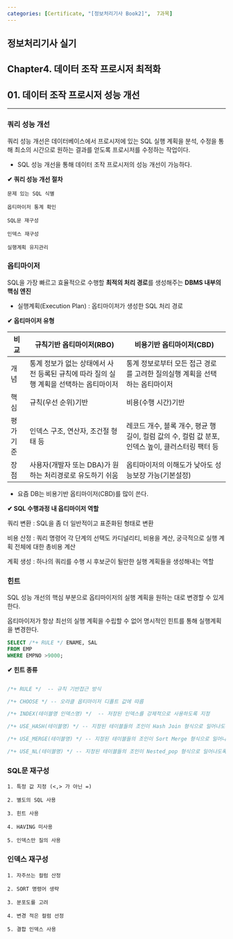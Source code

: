 ```yaml
---
categories: [Certificate, "[정보처리기사 Book2]",  7과목]
---
```


## 정보처리기사 실기

## Chapter4. 데이터 조작 프로시저 최적화

## 01. 데이터 조작 프로시저 성능 개선

<hr>

### 쿼리 성능 개선

쿼리 성능 개선은 데이터베이스에서 프로시저에 있는 SQL 실행 계획을 분석, 수정을 통해 최소의 시간으로 원하는 결과를 얻도록 프로시저를 수정하는 작업이다.

- SQL 성능 개선을 통해 데이터 조작 프로시저의 성능 개선이 가능하다.

**✔ 쿼리 성능 개선 절차**

```
문제 있는 SQL 식별

옵티마이저 통계 확인

SQL문 재구성

인덱스 재구성

실행계획 유지관리
```

### 옵티마이저

SQL을 가장 빠르고 효율적으로 수행할 **최적의 처리 경로**를 생성해주는 **DBMS 내부의 핵심 엔진**

- 실행계획(Execution Plan) : 옵티마이저가 생성한 SQL 처리 경로

**✔ 옵티마이저 유형**

|비교|규칙기반 옵티마이저(RBO)|비용기반 옵티마이저(CBD)|
|--|--|--|
|개념|통계 정보가 없는 상태에서 사전 등록된 규칙에 따라 질의 실행 계획을 선택하는 옵티마이저|통계 정보로부터 모든 접근 경로를 고려한 질의실행 계획을 선택하는 옵티마이저|
|핵심|규칙(우선 순위)기반|비용(수행 시간)기반|
|평가기준|인덱스 구조, 연산자, 조건절 형태 등|레코드 개수, 블록 개수, 평균 행 길이, 컬럼 값의 수, 컬럼 값 분포, 인덱스 높이, 클러스터링 팩터 등|
|장점|사용자(개발자 또는 DBA)가 원하는 처리경로로 유도하기 쉬움|옵티마이저의 이해도가 낮아도 성능보장 가능(기본설정)|

- 요즘 DB는 비용기반 옵티마이저(CBD)를 많이 쓴다.

**✔ SQL 수행과정 내 옵티마이저 역할**

쿼리 변환 : SQL을 좀 더 일반적이고 표준화된 형태로 변환

비용 산정 : 쿼리 명령어 각 단계의 선택도 카디널리티, 비용을 계산, 궁극적으로 실행 계획 전체에 대한 총비용 계산

계획 생성 : 하나의 쿼리를 수행 시 후보군이 될만한 실행 계획들을 생성해내는 역할

### 힌트

SQL 성능 개선의 핵심 부분으로 옵티마이저의 실행 계획을 원하는 대로 변경할 수 있게 한다.

옵티마이저가 항상 최선의 실행 계획을 수립할 수 없어 명시적인 힌트를 통해 실행계획을 변경한다.

```sql
SELECT /*+ RULE */ ENAME, SAL
FROM EMP
WHERE EMPNO >9000;
```

**✔ 힌트 종류**

```sql

/*+ RULE */  -- 규칙 기반접근 방식

/*+ CHOOSE */ -- 오라클 옵티마이저 디폴트 값에 따름

/*+ INDEX(테이블명 인덱스명) */  -- 저장된 인덱스를 강제적으로 사용하도록 지정

/*+ USE_HASH(테이블명) */ -- 지정된 테이블들의 조인이 Hash Join 형식으로 일어나도록 유도

/*+ USE_MERGE(테이블명) */ -- 지정된 테이블들의 조인이 Sort Merge 형식으로 일어나도록 유도

/*+ USE_NL(테이블명) */ -- 지정된 테이블들의 조인이 Nested_pop 형식으로 일어나도록 유도
```

### SQL문 재구성

```
1. 특정 값 지정 (<,> 가 아닌 =)

2. 별도의 SQL 사용

3. 힌트 사용

4. HAVING 미사용

5. 인덱스만 질의 사용
```

###  인덱스 재구성

```
1. 자주쓰는 컬럼 산정

2. SORT 명령어 생략

3. 분포도를 고려

4. 변경 적은 컬럼 선정

5. 결합 인덱스 사용
```
